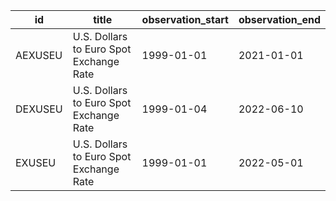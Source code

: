 | id      | title                                   | observation_start   | observation_end   |
|---------|-----------------------------------------|---------------------|-------------------|
| AEXUSEU | U.S. Dollars to Euro Spot Exchange Rate | 1999-01-01          | 2021-01-01        |
| DEXUSEU | U.S. Dollars to Euro Spot Exchange Rate | 1999-01-04          | 2022-06-10        |
| EXUSEU  | U.S. Dollars to Euro Spot Exchange Rate | 1999-01-01          | 2022-05-01        |